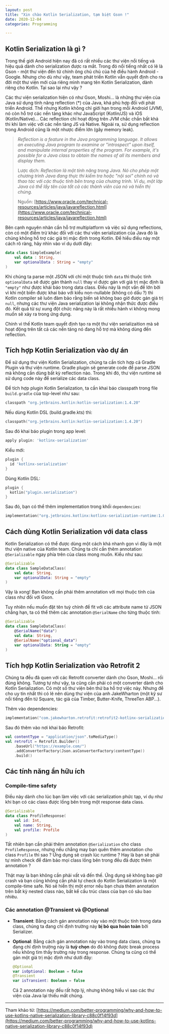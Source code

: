 ```yaml
---
layout: post
title: "Xin chào Kotlin Serialization, tạm biệt Gson !"
date: 2020-12-04
categories: Programming

---
```


## Kotlin Serialization là gì ?

Trong thế giới Android hiện nay đã có rất nhiều các thư viện nổi tiếng và hiệu quả dành cho serialization được ra mắt. Trong đó nổi tiếng nhất có lẽ là Gson - một thư viện đến từ chính ông chủ chủ của hệ điều hành Android - Google. Nhưng cho dù như vậy, team phát triển Kotlin vẫn quyết định cho ra đời một thư viện mới của riêng mình mang tên Kotlin Serialization, dành riêng cho Kotlin. Tại sao lại như vậy ?



Các thư viện serialization hiện có như Gson, Moshi... là những thư viện của Java sử dụng tính năng reflection (*) của Java, khá phù hợp đối với phát triển Android. Thế nhưng Kotlin không chỉ giới hạn trong mỗi Android (JVM), nó còn hỗ trợ các nền tảng khác như JavaScript (Kotlin/JS) và iOS (Kotlin/Native)... Các reflection chỉ hoạt động trên JVM chắc chắn bất khả thi khi làm việc với các nền tảng JS và Native. Ngoài ra, sử dụng reflection trong Android cũng là một nhược điểm lớn (gây memory leak).

> *Reflection is a feature in the Java programming language. It allows an executing Java program to examine or "introspect" upon itself, and manipulate internal properties of the program. For example, it's possible for a Java class to obtain the names of all its members and display them.*
>
> Lược dịch: *Reflection là một tính năng trong Java. Nó cho phép một chương trình Java đang thực thi kiểm tra hoặc "nội soi" chính nó và thao tác với các thuộc tính bên trong của chương trình. Ví dụ, một lớp Java có thể lấy tên của tất cả các thành viên của nó và hiển thị chúng.*
>
> Nguồn: [https://www.oracle.com/technical-resources/articles/java/javareflection.html](https://www.oracle.com/technical-resources/articles/java/javareflection.html)

Bên cạnh nguyên nhân cần hỗ trợ multiplatform và việc sử dụng reflections, còn có một điểm trừ khác đối với các thư viện serialization của Java đó là chúng không hỗ trợ các giá trị mặc định trong Kotlin. Để hiểu điều này một cách rõ ràng, hãy nhìn vào ví dụ dưới đây:

```kotlin
data class SimpleExample(
    val data : String,
    var optionalData : String = "empty"
)
```

Khi chúng ta parse một JSON với chỉ một thuộc tính `data` thì thuộc tính `optionalData` sẽ được gán thành `null` thay vì được gán với giá trị mặc định là `"empty"` như được khái báo trong data class. Điều này là một vấn đề lớn bởi vì khi một biến được khai báo với kiểu non-nullable (không có dấu ?) thì Kotlin compiler sẽ luôn đảm bảo rằng biến sẽ không bao giờ được gán giá trị `null`, nhưng các thư viện Java serialization lại không nhận thức được điều đó. Kết quả từ sự xung đột chức năng này là rất nhiều hành vi không mong muốn sẽ xảy ra trong ứng dụng.

Chính vì thế Kotlin team quyết định tạo ra một thư viện serializaition mà sẽ hoạt động trên tất cả các nền tảng nó đang hỗ trợ mà không dùng đến reflection.

## Tích hợp Kotlin Serialization vào dự án

Để sử dụng thư viện Kotlin Serialization, chúng ta cần tích hợp cả Gradle Plugin và thư viện runtime. Gradle plugin sẽ generate code để parse JSON mà không cần dùng bất kỳ reflection nào. Trong khi đó, thư viện runtime sẽ sử dụng code này để serialize các data class.

Để tích hợp plugin Kotlin Serialization, ta cần khai báo classpath trong file `build.gradle` của top-level như sau:

```groovy
classpath "org.jetbrains.kotlin:kotlin-serialization:1.4.20"
```

Nếu dùng Kotlin DSL (build.gradle.kts) thì:

```kotlin
classpath("org.jetbrains.kotlin:kotlin-serialization:1.4.20")
```

Sau đó khai báo plugin trong app level:

```groovy
apply plugin: 'kotlinx-serialization'
```

Kiểu mới:

```groovy
plugin {
  id 'kotlinx-serialization'
}
```

Dùng Kotlin DSL:

```kotlin
plugin {
  kotlin("plugin.serialization")
}
```

Sau đó, bạn có thể thêm implementation trong khối `dependencies`:

```kotlin
implementation("org.jetbrains.kotlinx:kotlinx-serialization-runtime:1.0.1")
```

## Cách dùng Kotlin Serialization với data class

Kotlin Serialization có thể được dùng một cách khá nhanh gọn vì đây là một thư viện native của Kotlin team. Chúng ta chỉ cần thêm annotation `@Serializable` ngay phía trên của class mong muốn. Kiểu như sau:

```kotlin
@Serializable
data class SampleDataClass(
    val data: String,
    var optionalData: String = "empty"
)
```

Vậy là xong! Bạn không cần phải thêm annotation với mọi thuộc tính của class như đối với Gson.

Tuy nhiên nếu muốn đặt tên tuỳ chỉnh để fit với các attribute name từ JSON chẳng hạn, ta có thể thêm các annotation `@SerialName` cho từng thuộc tính:

```kotlin
@Serializable
data class SampleDataClass(
    @SerialName("data")
    val data: String,
    @SerialName("optional_data")
    var optionalData: String = "empty"
)
```

## Tích hợp Kotlin Serialization vào Retrofit 2

Chúng ta đều đã quen với các Retrofit converter dành cho Gson, Moshi... rồi đúng không. Tương tự như vậy, ta cũng cần phải có một converter dành cho Kotlin Serialization. Có một số thư viện bên thứ ba hỗ trợ việc này. Nhưng để cho uy tín nhất thì có lẽ nên dùng thư viện của anh JakeWharton (một kỹ sư nổi tiếng đến từ Square, tác giả của Timber, Butter-Knife, ThreeTen ABP...).

Thêm vào dependencies:

```kotlin
implementation("com.jakewharton.retrofit:retrofit2-kotlinx-serialization-converter:0.8.0")
```

Sau đó thêm vào nơi khai báo Retrofit:

```kotlin
val contentType = "application/json".toMediaType()
val retrofit = Retrofit.Builder()
    .baseUrl("https://example.com/")
    .addConverterFactory(Json.asConverterFactory(contentType))
    .build()
```

## Các tính năng ẩn hữu ích

### Compile-time safety

Điều này dành cho lúc bạn làm việc với các serialization phức tạp, ví dụ như khi bạn có các class được lồng bên trong một response data class.

```kotlin
@Serializable
data class ProfileResponse(
    val id: Int,
    val name: String,
    val profile: Profile
)
```

Tất nhiên bạn cần phải thêm annotation `@Serialization` cho class `ProfileResponse`, nhưng nếu chẳng may bạn quên thêm annotation cho class `Profile` thì sao ? Ứng dụng sẽ crash lúc runtime ? Hay là bạn sẽ phải tự mình check để đảm bảo mọi class lồng bên trong đều đã được thêm annotation ?

Thật may là bạn không cần phải vất vả đến thế. Ứng dụng sẽ không bao giờ crash và bạn cũng không cần phải tự check do Kotlin Serialization là một compile-time safe. Nó sẽ hiển thị một error nếu bạn chưa thêm annotation trên bất kỳ nested class nào, bất kể cấu trúc class của bạn có sâu bao nhiêu.

### Các annotation @Transient và @Optional

- **Transient**: Bằng cách gán annotation này vào một thuộc tính trong data class, chúng ta đang chỉ định trường này **bị bỏ qua hoàn toàn** bởi Serializer.

- **Optional**: Bằng cách gán annotation này vào trong data class, chúng ta đang chỉ định trường này là **tuỳ chọn** do đó không được break process nếu không tìm thấy trường này trong response. Chúng ta cũng có thể gán một giá trị mặc định như dưới đây:

  ```kotlin
  @Optional
  var isOptional: Boolean = false
  @Transient
  var isTransient: Boolean = false
  ```

  Cả 2 annotation này đều rất hợp lý, nhưng không hiểu vì sao các thư viện của Java lại thiếu mất chúng.

---

Tham khảo từ: [https://medium.com/better-programming/why-and-how-to-use-kotlins-native-serialization-library-c88c0f14f93d](https://medium.com/better-programming/why-and-how-to-use-kotlins-native-serialization-library-c88c0f14f93d)